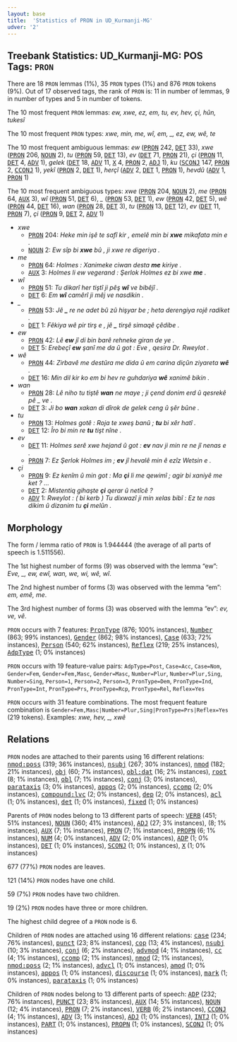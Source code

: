 ```yaml
---
layout: base
title:  'Statistics of PRON in UD_Kurmanji-MG'
udver: '2'
---
```


## Treebank Statistics: UD_Kurmanji-MG: POS Tags: `PRON`

There are 18 `PRON` lemmas (1%), 35 `PRON` types (1%) and 876 `PRON` tokens (9%).
Out of 17 observed tags, the rank of `PRON` is: 11 in number of lemmas, 9 in number of types and 5 in number of tokens.

The 10 most frequent `PRON` lemmas: <em>ew, xwe, ez, em, tu, ev, hev, çi, hûn, tukesî</em>

The 10 most frequent `PRON` types:  <em>xwe, min, me, wî, em, _, ez, ew, wê, te</em>

The 10 most frequent ambiguous lemmas: <em>ew</em> (<tt><a href="kmr_mg-pos-PRON.html">PRON</a></tt> 242, <tt><a href="kmr_mg-pos-DET.html">DET</a></tt> 33), <em>xwe</em> (<tt><a href="kmr_mg-pos-PRON.html">PRON</a></tt> 206, <tt><a href="kmr_mg-pos-NOUN.html">NOUN</a></tt> 2), <em>tu</em> (<tt><a href="kmr_mg-pos-PRON.html">PRON</a></tt> 59, <tt><a href="kmr_mg-pos-DET.html">DET</a></tt> 13), <em>ev</em> (<tt><a href="kmr_mg-pos-DET.html">DET</a></tt> 71, <tt><a href="kmr_mg-pos-PRON.html">PRON</a></tt> 21), <em>çi</em> (<tt><a href="kmr_mg-pos-PRON.html">PRON</a></tt> 11, <tt><a href="kmr_mg-pos-DET.html">DET</a></tt> 4, <tt><a href="kmr_mg-pos-ADV.html">ADV</a></tt> 1), <em>gelek</em> (<tt><a href="kmr_mg-pos-DET.html">DET</a></tt> 18, <tt><a href="kmr_mg-pos-ADV.html">ADV</a></tt> 11, <tt><a href="kmr_mg-pos-X.html">X</a></tt> 4, <tt><a href="kmr_mg-pos-PRON.html">PRON</a></tt> 2, <tt><a href="kmr_mg-pos-ADJ.html">ADJ</a></tt> 1), <em>ku</em> (<tt><a href="kmr_mg-pos-SCONJ.html">SCONJ</a></tt> 147, <tt><a href="kmr_mg-pos-PRON.html">PRON</a></tt> 2, <tt><a href="kmr_mg-pos-CCONJ.html">CCONJ</a></tt> 1), <em>yekî</em> (<tt><a href="kmr_mg-pos-PRON.html">PRON</a></tt> 2, <tt><a href="kmr_mg-pos-DET.html">DET</a></tt> 1), <em>herçî</em> (<tt><a href="kmr_mg-pos-ADV.html">ADV</a></tt> 2, <tt><a href="kmr_mg-pos-DET.html">DET</a></tt> 1, <tt><a href="kmr_mg-pos-PRON.html">PRON</a></tt> 1), <em>hevdû</em> (<tt><a href="kmr_mg-pos-ADV.html">ADV</a></tt> 1, <tt><a href="kmr_mg-pos-PRON.html">PRON</a></tt> 1)

The 10 most frequent ambiguous types:  <em>xwe</em> (<tt><a href="kmr_mg-pos-PRON.html">PRON</a></tt> 204, <tt><a href="kmr_mg-pos-NOUN.html">NOUN</a></tt> 2), <em>me</em> (<tt><a href="kmr_mg-pos-PRON.html">PRON</a></tt> 64, <tt><a href="kmr_mg-pos-AUX.html">AUX</a></tt> 3), <em>wî</em> (<tt><a href="kmr_mg-pos-PRON.html">PRON</a></tt> 51, <tt><a href="kmr_mg-pos-DET.html">DET</a></tt> 6), <em>_</em> (<tt><a href="kmr_mg-pos-PRON.html">PRON</a></tt> 53, <tt><a href="kmr_mg-pos-DET.html">DET</a></tt> 1), <em>ew</em> (<tt><a href="kmr_mg-pos-PRON.html">PRON</a></tt> 42, <tt><a href="kmr_mg-pos-DET.html">DET</a></tt> 5), <em>wê</em> (<tt><a href="kmr_mg-pos-PRON.html">PRON</a></tt> 44, <tt><a href="kmr_mg-pos-DET.html">DET</a></tt> 16), <em>wan</em> (<tt><a href="kmr_mg-pos-PRON.html">PRON</a></tt> 28, <tt><a href="kmr_mg-pos-DET.html">DET</a></tt> 3), <em>tu</em> (<tt><a href="kmr_mg-pos-PRON.html">PRON</a></tt> 13, <tt><a href="kmr_mg-pos-DET.html">DET</a></tt> 12), <em>ev</em> (<tt><a href="kmr_mg-pos-DET.html">DET</a></tt> 11, <tt><a href="kmr_mg-pos-PRON.html">PRON</a></tt> 7), <em>çi</em> (<tt><a href="kmr_mg-pos-PRON.html">PRON</a></tt> 9, <tt><a href="kmr_mg-pos-DET.html">DET</a></tt> 2, <tt><a href="kmr_mg-pos-ADV.html">ADV</a></tt> 1)


* <em>xwe</em>
  * <tt><a href="kmr_mg-pos-PRON.html">PRON</a></tt> 204: <em>Heke min işê te safî kir , emelê min bi <b>xwe</b> mikafata min e .</em>
  * <tt><a href="kmr_mg-pos-NOUN.html">NOUN</a></tt> 2: <em>Ew sîp bi <b>xwe</b> bû , ji xwe re digeriya .</em>
* <em>me</em>
  * <tt><a href="kmr_mg-pos-PRON.html">PRON</a></tt> 64: <em>Holmes : Xanimeke ciwan desta <b>me</b> kiriye .</em>
  * <tt><a href="kmr_mg-pos-AUX.html">AUX</a></tt> 3: <em>Holmes li ew vegerand : Şerlok Holmes ez bi xwe <b>me</b> .</em>
* <em>wî</em>
  * <tt><a href="kmr_mg-pos-PRON.html">PRON</a></tt> 51: <em>Tu dikarî her tiştî ji pêş <b>wî</b> ve bibêjî .</em>
  * <tt><a href="kmr_mg-pos-DET.html">DET</a></tt> 6: <em>Em <b>wî</b> camêrî ji mêj ve nasdikin .</em>
* <em>_</em>
  * <tt><a href="kmr_mg-pos-PRON.html">PRON</a></tt> 53: <em>Jê <b>_</b> re ne adet bû zû hişyar be ; heta derengiya rojê radiket .</em>
  * <tt><a href="kmr_mg-pos-DET.html">DET</a></tt> 1: <em>Fêkiya wê pir tirş e , jê <b>_</b> tirşê simaqê çêdibe .</em>
* <em>ew</em>
  * <tt><a href="kmr_mg-pos-PRON.html">PRON</a></tt> 42: <em>Lê <b>ew</b> jî di bin barê rehneke giran de ye .</em>
  * <tt><a href="kmr_mg-pos-DET.html">DET</a></tt> 5: <em>Erebeçî <b>ew</b> şanî me da û got : Eve , qesira Dr. Rweylot .</em>
* <em>wê</em>
  * <tt><a href="kmr_mg-pos-PRON.html">PRON</a></tt> 44: <em>Zirbavê me destûra me dida û em carina diçûn ziyareta <b>wê</b> .</em>
  * <tt><a href="kmr_mg-pos-DET.html">DET</a></tt> 16: <em>Min dil kir ko em bi hev re guhdariya <b>wê</b> xanimê bikin .</em>
* <em>wan</em>
  * <tt><a href="kmr_mg-pos-PRON.html">PRON</a></tt> 28: <em>Lê niho tu tiştê <b>wan</b> ne maye ; ji çend donim erd û qesrekê pê _ ve .</em>
  * <tt><a href="kmr_mg-pos-DET.html">DET</a></tt> 3: <em>Ji bo <b>wan</b> xakan di dîrok de gelek ceng û şêr bûne .</em>
* <em>tu</em>
  * <tt><a href="kmr_mg-pos-PRON.html">PRON</a></tt> 13: <em>Holmes gotê : Roja te xweş banû ; <b>tu</b> bi xêr hatî .</em>
  * <tt><a href="kmr_mg-pos-DET.html">DET</a></tt> 12: <em>Îro bi min re <b>tu</b> tişt nîne .</em>
* <em>ev</em>
  * <tt><a href="kmr_mg-pos-DET.html">DET</a></tt> 11: <em>Holmes serê xwe hejand û got : <b>ev</b> nav ji min re ne jî nenas e .</em>
  * <tt><a href="kmr_mg-pos-PRON.html">PRON</a></tt> 7: <em>Ez Şerlok Holmes im ; <b>ev</b> jî hevalê min ê ezîz Wetsin e .</em>
* <em>çi</em>
  * <tt><a href="kmr_mg-pos-PRON.html">PRON</a></tt> 9: <em>Ez kenîm û min got : Ma <b>çi</b> li me qewimî ; agir bi xaniyê me ket ? ...</em>
  * <tt><a href="kmr_mg-pos-DET.html">DET</a></tt> 2: <em>Mistentiq gihaşte <b>çi</b> qerar û netîcê ?</em>
  * <tt><a href="kmr_mg-pos-ADV.html">ADV</a></tt> 1: <em>Rweylot : ( bi kerb ) Tu dixwazî ji min xelas bibî : Ez te nas dikim û dizanim tu <b>çi</b> melûn .</em>

## Morphology

The form / lemma ratio of `PRON` is 1.944444 (the average of all parts of speech is 1.511556).

The 1st highest number of forms (9) was observed with the lemma “ew”: <em>Eve, _, ew, ewî, wan, we, wi, wê, wî</em>.

The 2nd highest number of forms (3) was observed with the lemma “em”: <em>em, emê, me</em>.

The 3rd highest number of forms (3) was observed with the lemma “ev”: <em>ev, ve, vê</em>.

`PRON` occurs with 7 features: <tt><a href="kmr_mg-feat-PronType.html">PronType</a></tt> (876; 100% instances), <tt><a href="kmr_mg-feat-Number.html">Number</a></tt> (863; 99% instances), <tt><a href="kmr_mg-feat-Gender.html">Gender</a></tt> (862; 98% instances), <tt><a href="kmr_mg-feat-Case.html">Case</a></tt> (633; 72% instances), <tt><a href="kmr_mg-feat-Person.html">Person</a></tt> (540; 62% instances), <tt><a href="kmr_mg-feat-Reflex.html">Reflex</a></tt> (219; 25% instances), <tt><a href="kmr_mg-feat-AdpType.html">AdpType</a></tt> (1; 0% instances)

`PRON` occurs with 19 feature-value pairs: `AdpType=Post`, `Case=Acc`, `Case=Nom`, `Gender=Fem`, `Gender=Fem,Masc`, `Gender=Masc`, `Number=Plur`, `Number=Plur,Sing`, `Number=Sing`, `Person=1`, `Person=2`, `Person=3`, `PronType=Dem`, `PronType=Ind`, `PronType=Int`, `PronType=Prs`, `PronType=Rcp`, `PronType=Rel`, `Reflex=Yes`

`PRON` occurs with 31 feature combinations.
The most frequent feature combination is `Gender=Fem,Masc|Number=Plur,Sing|PronType=Prs|Reflex=Yes` (219 tokens).
Examples: <em>xwe, hev, _, xwê</em>


## Relations

`PRON` nodes are attached to their parents using 16 different relations: <tt><a href="kmr_mg-dep-nmod-poss.html">nmod:poss</a></tt> (319; 36% instances), <tt><a href="kmr_mg-dep-nsubj.html">nsubj</a></tt> (267; 30% instances), <tt><a href="kmr_mg-dep-nmod.html">nmod</a></tt> (182; 21% instances), <tt><a href="kmr_mg-dep-obj.html">obj</a></tt> (60; 7% instances), <tt><a href="kmr_mg-dep-obl-dat.html">obl:dat</a></tt> (16; 2% instances), <tt><a href="kmr_mg-dep-root.html">root</a></tt> (8; 1% instances), <tt><a href="kmr_mg-dep-obl.html">obl</a></tt> (7; 1% instances), <tt><a href="kmr_mg-dep-conj.html">conj</a></tt> (3; 0% instances), <tt><a href="kmr_mg-dep-parataxis.html">parataxis</a></tt> (3; 0% instances), <tt><a href="kmr_mg-dep-appos.html">appos</a></tt> (2; 0% instances), <tt><a href="kmr_mg-dep-ccomp.html">ccomp</a></tt> (2; 0% instances), <tt><a href="kmr_mg-dep-compound-lvc.html">compound:lvc</a></tt> (2; 0% instances), <tt><a href="kmr_mg-dep-dep.html">dep</a></tt> (2; 0% instances), <tt><a href="kmr_mg-dep-acl.html">acl</a></tt> (1; 0% instances), <tt><a href="kmr_mg-dep-det.html">det</a></tt> (1; 0% instances), <tt><a href="kmr_mg-dep-fixed.html">fixed</a></tt> (1; 0% instances)

Parents of `PRON` nodes belong to 13 different parts of speech: <tt><a href="kmr_mg-pos-VERB.html">VERB</a></tt> (451; 51% instances), <tt><a href="kmr_mg-pos-NOUN.html">NOUN</a></tt> (360; 41% instances), <tt><a href="kmr_mg-pos-ADJ.html">ADJ</a></tt> (27; 3% instances),  (8; 1% instances), <tt><a href="kmr_mg-pos-AUX.html">AUX</a></tt> (7; 1% instances), <tt><a href="kmr_mg-pos-PRON.html">PRON</a></tt> (7; 1% instances), <tt><a href="kmr_mg-pos-PROPN.html">PROPN</a></tt> (6; 1% instances), <tt><a href="kmr_mg-pos-NUM.html">NUM</a></tt> (4; 0% instances), <tt><a href="kmr_mg-pos-ADV.html">ADV</a></tt> (2; 0% instances), <tt><a href="kmr_mg-pos-ADP.html">ADP</a></tt> (1; 0% instances), <tt><a href="kmr_mg-pos-DET.html">DET</a></tt> (1; 0% instances), <tt><a href="kmr_mg-pos-SCONJ.html">SCONJ</a></tt> (1; 0% instances), <tt><a href="kmr_mg-pos-X.html">X</a></tt> (1; 0% instances)

677 (77%) `PRON` nodes are leaves.

121 (14%) `PRON` nodes have one child.

59 (7%) `PRON` nodes have two children.

19 (2%) `PRON` nodes have three or more children.

The highest child degree of a `PRON` node is 6.

Children of `PRON` nodes are attached using 16 different relations: <tt><a href="kmr_mg-dep-case.html">case</a></tt> (234; 76% instances), <tt><a href="kmr_mg-dep-punct.html">punct</a></tt> (23; 8% instances), <tt><a href="kmr_mg-dep-cop.html">cop</a></tt> (13; 4% instances), <tt><a href="kmr_mg-dep-nsubj.html">nsubj</a></tt> (10; 3% instances), <tt><a href="kmr_mg-dep-conj.html">conj</a></tt> (6; 2% instances), <tt><a href="kmr_mg-dep-advmod.html">advmod</a></tt> (4; 1% instances), <tt><a href="kmr_mg-dep-cc.html">cc</a></tt> (4; 1% instances), <tt><a href="kmr_mg-dep-ccomp.html">ccomp</a></tt> (2; 1% instances), <tt><a href="kmr_mg-dep-nmod.html">nmod</a></tt> (2; 1% instances), <tt><a href="kmr_mg-dep-nmod-poss.html">nmod:poss</a></tt> (2; 1% instances), <tt><a href="kmr_mg-dep-advcl.html">advcl</a></tt> (1; 0% instances), <tt><a href="kmr_mg-dep-amod.html">amod</a></tt> (1; 0% instances), <tt><a href="kmr_mg-dep-appos.html">appos</a></tt> (1; 0% instances), <tt><a href="kmr_mg-dep-discourse.html">discourse</a></tt> (1; 0% instances), <tt><a href="kmr_mg-dep-mark.html">mark</a></tt> (1; 0% instances), <tt><a href="kmr_mg-dep-parataxis.html">parataxis</a></tt> (1; 0% instances)

Children of `PRON` nodes belong to 13 different parts of speech: <tt><a href="kmr_mg-pos-ADP.html">ADP</a></tt> (232; 76% instances), <tt><a href="kmr_mg-pos-PUNCT.html">PUNCT</a></tt> (23; 8% instances), <tt><a href="kmr_mg-pos-AUX.html">AUX</a></tt> (14; 5% instances), <tt><a href="kmr_mg-pos-NOUN.html">NOUN</a></tt> (12; 4% instances), <tt><a href="kmr_mg-pos-PRON.html">PRON</a></tt> (7; 2% instances), <tt><a href="kmr_mg-pos-VERB.html">VERB</a></tt> (6; 2% instances), <tt><a href="kmr_mg-pos-CCONJ.html">CCONJ</a></tt> (4; 1% instances), <tt><a href="kmr_mg-pos-ADV.html">ADV</a></tt> (3; 1% instances), <tt><a href="kmr_mg-pos-ADJ.html">ADJ</a></tt> (1; 0% instances), <tt><a href="kmr_mg-pos-INTJ.html">INTJ</a></tt> (1; 0% instances), <tt><a href="kmr_mg-pos-PART.html">PART</a></tt> (1; 0% instances), <tt><a href="kmr_mg-pos-PROPN.html">PROPN</a></tt> (1; 0% instances), <tt><a href="kmr_mg-pos-SCONJ.html">SCONJ</a></tt> (1; 0% instances)

